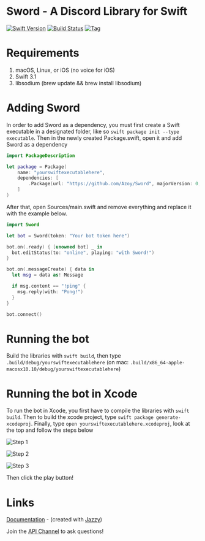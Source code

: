 # Sword - A Discord Library for Swift

[![Swift Version](https://img.shields.io/badge/Swift-3.1-orange.svg?style=flat-square)](https://swift.org) [![Build Status](https://img.shields.io/travis/Azoy/Sword/master.svg?style=flat-square)](https://travis-ci.org/Azoy/Sword) [![Tag](https://img.shields.io/github/tag/Azoy/Sword.svg?style=flat-square&label=release&colorB=)](https://github.com/Azoy/Sword/releases)

# Requirements
1. macOS, Linux, or iOS (no voice for iOS)
2. Swift 3.1
3. libsodium (brew update && brew install libsodium)

# Adding Sword
In order to add Sword as a dependency, you must first create a Swift executable in a designated folder, like so `swift package init --type executable`. Then in the newly created Package.swift, open it and add Sword as a dependency

```swift
import PackageDescription

let package = Package(
    name: "yourswiftexecutablehere",
    dependencies: [
        .Package(url: "https://github.com/Azoy/Sword", majorVersion: 0, minor: 8)
    ]
)
```

After that, open Sources/main.swift and remove everything and replace it with the example below.

```swift
import Sword

let bot = Sword(token: "Your bot token here")

bot.on(.ready) { [unowned bot] _ in
  bot.editStatus(to: "online", playing: "with Sword!")
}

bot.on(.messageCreate) { data in
  let msg = data as! Message

  if msg.content == "!ping" {
    msg.reply(with: "Pong!")
  }
}

bot.connect()
```

# Running the bot
Build the libraries with `swift build`, then type `.build/debug/yourswiftexecutablehere` (on mac: `.build/x86_64-apple-macosx10.10/debug/yourswiftexecutablehere`)

# Running the bot in Xcode
To run the bot in Xcode, you first have to compile the libraries with `swift build`. Then to build the xcode project, type `swift package generate-xcodeproj`. Finally, type `open yourswiftexecutablehere.xcodeproj`, look at the top and follow the steps below

![Step 1](images/step1.png)

![Step 2](images/step2.png)

![Step 3](images/step3.png)

Then click the play button!

# Links
[Documentation](http://sword.azoy.me) - (created with [Jazzy](https://github.com/Realm/Jazzy))

Join the [API Channel](https://discord.gg/q7Zyd2r) to ask questions!
